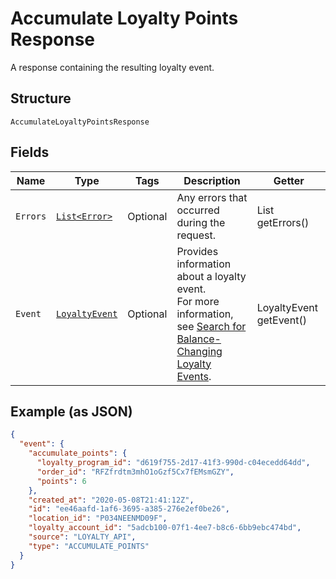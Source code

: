 
# Accumulate Loyalty Points Response

A response containing the resulting loyalty event.

## Structure

`AccumulateLoyaltyPointsResponse`

## Fields

| Name | Type | Tags | Description | Getter |
|  --- | --- | --- | --- | --- |
| `Errors` | [`List<Error>`](../../doc/models/error.md) | Optional | Any errors that occurred during the request. | List<Error> getErrors() |
| `Event` | [`LoyaltyEvent`](../../doc/models/loyalty-event.md) | Optional | Provides information about a loyalty event.<br>For more information, see [Search for Balance-Changing Loyalty Events](../../https://developer.squareup.com/docs/loyalty-api/loyalty-events). | LoyaltyEvent getEvent() |

## Example (as JSON)

```json
{
  "event": {
    "accumulate_points": {
      "loyalty_program_id": "d619f755-2d17-41f3-990d-c04ecedd64dd",
      "order_id": "RFZfrdtm3mhO1oGzf5Cx7fEMsmGZY",
      "points": 6
    },
    "created_at": "2020-05-08T21:41:12Z",
    "id": "ee46aafd-1af6-3695-a385-276e2ef0be26",
    "location_id": "P034NEENMD09F",
    "loyalty_account_id": "5adcb100-07f1-4ee7-b8c6-6bb9ebc474bd",
    "source": "LOYALTY_API",
    "type": "ACCUMULATE_POINTS"
  }
}
```

